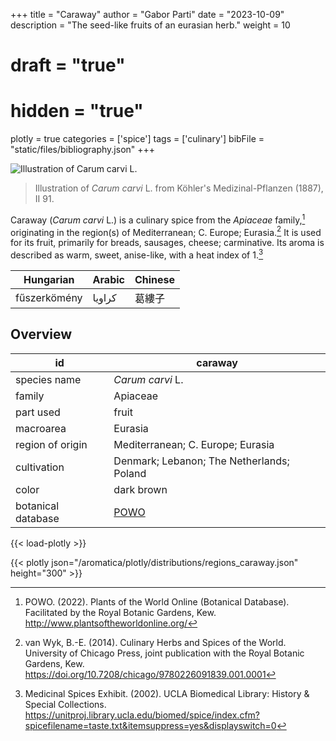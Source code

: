 +++
title = "Caraway"
author = "Gabor Parti"
date = "2023-10-09"
description = "The seed-like fruits of an eurasian herb."
weight = 10
# draft = "true"
# hidden = "true"
plotly = true
categories = ['spice']
tags = ['culinary']
bibFile = "static/files/bibliography.json"
+++

![Illustration of *Carum carvi* L.](/images/illustrations/caraway.png?width=25vw "Illustration of *Carum carvi* L. from Köhler's Medizinal-Pflanzen (1887), II 91.")

>Illustration of *Carum carvi* L. from Köhler's Medizinal-Pflanzen (1887), II 91.

Caraway (*Carum carvi* L.) is a culinary spice from the *Apiaceae* family,[^powo] originating in the region(s) of Mediterranean; C. Europe; Eurasia.[^van_wyk_culinary_2014] It is used for its fruit, primarily for breads, sausages, cheese; carminative. Its aroma is described as warm, sweet, anise-like, with a heat index of 1.[^ucla_medicinal_2002]

|  Hungarian  |Arabic|Chinese|
|-------------|------|-------|
|fűszerkömény |كراويا|  葛縷子  |

## Overview

|        id        |                      caraway                      |
|------------------|---------------------------------------------------|
|   species name   |                  *Carum carvi* L.                 |
|      family      |                      Apiaceae                     |
|     part used    |                       fruit                       |
|     macroarea    |                      Eurasia                      |
| region of origin |         Mediterranean; C. Europe; Eurasia         |
|    cultivation   |     Denmark; Lebanon; The Netherlands; Poland     |
|       color      |                     dark brown                    |
|botanical database|[POWO](https://powo.science.kew.org/taxon/839677-1)|

{{< load-plotly >}}

{{< plotly json="/aromatica/plotly/distributions/regions_caraway.json" height="300" >}}

[^powo]: POWO. (2022). Plants of the World Online (Botanical Database). Facilitated by the Royal Botanic Gardens, Kew. http://www.plantsoftheworldonline.org/
[^van_wyk_culinary_2014]: van Wyk, B.-E. (2014). Culinary Herbs and Spices of the World. University of Chicago Press, joint publication with the Royal Botanic Gardens, Kew. https://doi.org/10.7208/chicago/9780226091839.001.0001
[^ucla_medicinal_2002]: Medicinal Spices Exhibit. (2002). UCLA Biomedical Library: History & Special Collections. https://unitproj.library.ucla.edu/biomed/spice/index.cfm?spicefilename=taste.txt&itemsuppress=yes&displayswitch=0

